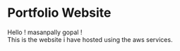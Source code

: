 # Portfolio Website

Hello ! masanpally gopal !   
This is the website i have hosted using the aws services.  
